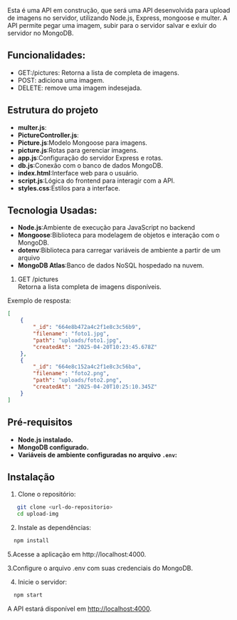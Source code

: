 Esta é uma API em construção, que será uma API desenvolvida para upload de imagens no servidor, utilizando Node.js, Express, mongoose e multer. A API permite pegar uma imagem, subir para o servidor salvar e exluir do servidor no MongoDB.



## Funcionalidades:

* GET:/pictures: Retorna a lista de completa de imagens.
* POST: adiciona uma imagem.
* DELETE: remove uma imagem indesejada.


## Estrutura do projeto

- **multer.js**:
- **PictureController.js**:
- **Picture.js**:Modelo Mongoose para imagens.
- **picture.js**:Rotas para gerenciar imagens.
- **app.js**:Configuração do servidor Express e rotas.
- **db.js**:Conexão com o banco de dados MongoDB.
- **index.html**:Interface web para o usuário.
- **script.js**:Lógica do frontend para interagir com a API.
- **styles.css**:Estilos para a interface.

## Tecnologia Usadas:
- **Node.js**:Ambiente de execução para JavaScript no backend
- **Mongoose**:Biblioteca para modelagem de objetos e interação com o MongoDB.
- **dotenv**:Biblioteca para carregar variáveis de ambiente a partir de um arquivo
- **MongoDB Atlas**:Banco de dados NoSQL hospedado na nuvem.

1. GET /pictures  
Retorna a lista completa de imagens disponíveis.

Exemplo de resposta:
```json
[
    {
        "_id": "664e8b472a4c2f1e8c3c56b9",
        "filename": "foto1.jpg",
        "path": "uploads/foto1.jpg",
        "createdAt": "2025-04-20T10:23:45.678Z"
    },
    {
        "_id": "664e8c152a4c2f1e8c3c56ba",
        "filename": "foto2.png",
        "path": "uploads/foto2.png",
        "createdAt": "2025-04-20T10:25:10.345Z"
    }
]
```
 ## Pré-requisitos
- **Node.js instalado.**
- **MongoDB configurado.**
- **Variáveis de ambiente configuradas no arquivo `.env`:**

## Instalação
1. Clone o repositório:

```bash
   git clone <url-do-repositorio>
   cd upload-img
```
2. Instale as dependências:
```bash
  npm install
```

5.Acesse a aplicação em http://localhost:4000.

3.Configure o arquivo .env com suas credenciais do MongoDB.

4. Inicie o servidor:
```bash
  npm start
```
A API estará disponível em [http://localhost:4000](http://localhost:4000). 

